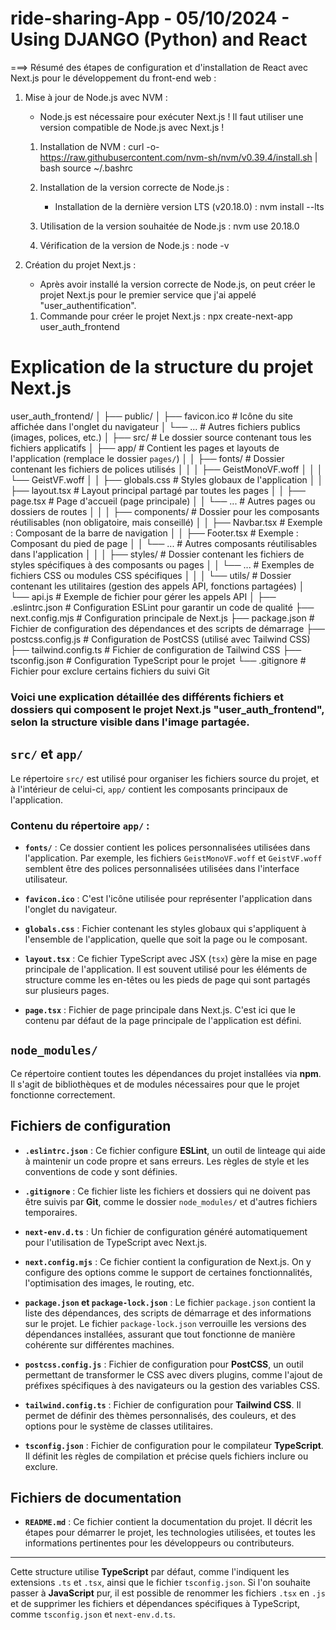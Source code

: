 # ride-sharing-App - 05/10/2024 - Using DJANGO (Python) and React

===> Résumé des étapes de configuration et d'installation de React avec Next.js pour le développement du front-end web :

1. Mise à jour de Node.js avec NVM :

   - Node.js est nécessaire pour exécuter Next.js ! Il faut utiliser une version compatible de Node.js avec Next.js !

   1. Installation de NVM :
      curl -o- https://raw.githubusercontent.com/nvm-sh/nvm/v0.39.4/install.sh | bash
      source ~/.bashrc

   2. Installation de la version correcte de Node.js :
      - Installation de la dernière version LTS (v20.18.0) :
        nvm install --lts
   3. Utilisation de la version souhaitée de Node.js :
      nvm use 20.18.0

   4. Vérification de la version de Node.js :
      node -v

2. Création du projet Next.js :

   - Après avoir installé la version correcte de Node.js, on peut créer le projet Next.js pour le premier service que j'ai appelé "user_authentification".

   1. Commande pour créer le projet Next.js :
      npx create-next-app user_auth_frontend

# Explication de la structure du projet Next.js

user_auth_frontend/
│
├── public/
│ ├── favicon.ico # Icône du site affichée dans l'onglet du navigateur
│ └── ... # Autres fichiers publics (images, polices, etc.)
│
├── src/ # Le dossier source contenant tous les fichiers applicatifs
│ ├── app/ # Contient les pages et layouts de l'application (remplace le dossier `pages/`)
│ │ ├── fonts/ # Dossier contenant les fichiers de polices utilisés
│ │ │ ├── GeistMonoVF.woff
│ │ │ └── GeistVF.woff
│ │ ├── globals.css # Styles globaux de l'application
│ │ ├── layout.tsx # Layout principal partagé par toutes les pages
│ │ ├── page.tsx # Page d'accueil (page principale)
│ │ └── ... # Autres pages ou dossiers de routes
│ │
│ ├── components/ # Dossier pour les composants réutilisables (non obligatoire, mais conseillé)
│ │ ├── Navbar.tsx # Exemple : Composant de la barre de navigation
│ │ ├── Footer.tsx # Exemple : Composant du pied de page
│ │ └── ... # Autres composants réutilisables dans l'application
│ │
│ ├── styles/ # Dossier contenant les fichiers de styles spécifiques à des composants ou pages
│ │ └── ... # Exemples de fichiers CSS ou modules CSS spécifiques
│ │
│ └── utils/ # Dossier contenant les utilitaires (gestion des appels API, fonctions partagées)
│ └── api.js # Exemple de fichier pour gérer les appels API
│
├── .eslintrc.json # Configuration ESLint pour garantir un code de qualité
├── next.config.mjs # Configuration principale de Next.js
├── package.json # Fichier de configuration des dépendances et des scripts de démarrage
├── postcss.config.js # Configuration de PostCSS (utilisé avec Tailwind CSS)
├── tailwind.config.ts # Fichier de configuration de Tailwind CSS
├── tsconfig.json # Configuration TypeScript pour le projet
└── .gitignore # Fichier pour exclure certains fichiers du suivi Git

### Voici une explication détaillée des différents fichiers et dossiers qui composent le projet **Next.js** "user_auth_frontend", selon la structure visible dans l'image partagée.

## `src/` et `app/`

Le répertoire `src/` est utilisé pour organiser les fichiers source du projet, et à l'intérieur de celui-ci, `app/` contient les composants principaux de l'application.

### Contenu du répertoire `app/` :

- **`fonts/`** : Ce dossier contient les polices personnalisées utilisées dans l'application. Par exemple, les fichiers `GeistMonoVF.woff` et `GeistVF.woff` semblent être des polices personnalisées utilisées dans l'interface utilisateur.
- **`favicon.ico`** : C'est l'icône utilisée pour représenter l'application dans l'onglet du navigateur.

- **`globals.css`** : Fichier contenant les styles globaux qui s'appliquent à l'ensemble de l'application, quelle que soit la page ou le composant.

- **`layout.tsx`** : Ce fichier TypeScript avec JSX (`tsx`) gère la mise en page principale de l'application. Il est souvent utilisé pour les éléments de structure comme les en-têtes ou les pieds de page qui sont partagés sur plusieurs pages.

- **`page.tsx`** : Fichier de page principale dans Next.js. C'est ici que le contenu par défaut de la page principale de l'application est défini.

## `node_modules/`

Ce répertoire contient toutes les dépendances du projet installées via **npm**. Il s'agit de bibliothèques et de modules nécessaires pour que le projet fonctionne correctement.

## Fichiers de configuration

- **`.eslintrc.json`** : Ce fichier configure **ESLint**, un outil de linteage qui aide à maintenir un code propre et sans erreurs. Les règles de style et les conventions de code y sont définies.

- **`.gitignore`** : Ce fichier liste les fichiers et dossiers qui ne doivent pas être suivis par **Git**, comme le dossier `node_modules/` et d'autres fichiers temporaires.

- **`next-env.d.ts`** : Un fichier de configuration généré automatiquement pour l'utilisation de TypeScript avec Next.js.

- **`next.config.mjs`** : Ce fichier contient la configuration de Next.js. On y configure des options comme le support de certaines fonctionnalités, l'optimisation des images, le routing, etc.

- **`package.json` et `package-lock.json`** : Le fichier `package.json` contient la liste des dépendances, des scripts de démarrage et des informations sur le projet. Le fichier `package-lock.json` verrouille les versions des dépendances installées, assurant que tout fonctionne de manière cohérente sur différentes machines.

- **`postcss.config.js`** : Fichier de configuration pour **PostCSS**, un outil permettant de transformer le CSS avec divers plugins, comme l'ajout de préfixes spécifiques à des navigateurs ou la gestion des variables CSS.

- **`tailwind.config.ts`** : Fichier de configuration pour **Tailwind CSS**. Il permet de définir des thèmes personnalisés, des couleurs, et des options pour le système de classes utilitaires.

- **`tsconfig.json`** : Fichier de configuration pour le compilateur **TypeScript**. Il définit les règles de compilation et précise quels fichiers inclure ou exclure.

## Fichiers de documentation

- **`README.md`** : Ce fichier contient la documentation du projet. Il décrit les étapes pour démarrer le projet, les technologies utilisées, et toutes les informations pertinentes pour les développeurs ou contributeurs.

---

Cette structure utilise **TypeScript** par défaut, comme l'indiquent les extensions `.ts` et `.tsx`, ainsi que le fichier `tsconfig.json`. Si l'on souhaite passer à **JavaScript** pur, il est possible de renommer les fichiers `.tsx` en `.js` et de supprimer les fichiers et dépendances spécifiques à TypeScript, comme `tsconfig.json` et `next-env.d.ts`.
